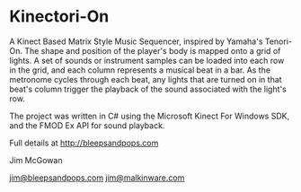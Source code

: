 Kinectori-On
============

A Kinect Based Matrix Style Music Sequencer, inspired by Yamaha's Tenori-On.  The shape and position of the player's body is mapped onto a grid of lights.  A set of sounds or instrument samples can be loaded into each row in the grid, and each column represents a musical beat in a bar.  As the metronome cycles through each beat, any lights that are turned on in that beat's column trigger the playback of the sound associated with the light's row.

The project was written in C# using the Microsoft Kinect For Windows SDK, and the FMOD Ex API for sound playback.

Full details at http://bleepsandpops.com

Jim McGowan

jim@bleepsandpops.com
jim@malkinware.com